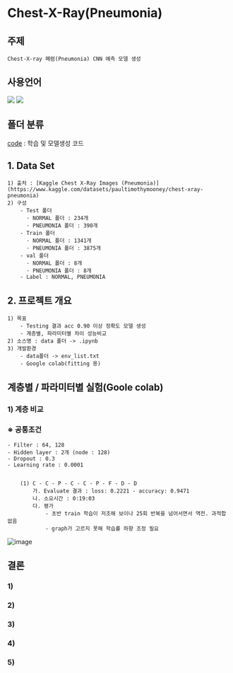 # Chest-X-Ray(Pneumonia)

## 주제 
    Chest-X-ray 폐렴(Pneumonia) CNN 예측 모델 생성

## 사용언어
<a href="https://www.python.org/" target="_blank"><img src="https://img.shields.io/badge/Python-3776AB?style=flat&logo=python&logoColor=white"/></a>
<a href="https://jupyter.org/" target="_blank"><img src="https://img.shields.io/badge/Jupyter-F37626?style=flat&logo=jupyter&logoColor=white"/></a>

## 폴더 분류
[code](https://github.com/Decoyer-71/BrainTumor/tree/master/code) : 학습 및 모델생성 코드


## 1. Data Set
    1) 출처 : [Kaggle Chest X-Ray Images (Pneumonia)](https://www.kaggle.com/datasets/paultimothymooney/chest-xray-pneumonia)
    2) 구성
        - Test 폴더 
          · NORMAL 폴더 : 234개
          · PNEUMONIA 폴더 : 390개
        - Train 폴더 
          · NORMAL 폴더 : 1341개
          · PNEUMONIA 폴더 : 3875개
        - val 폴더 
          · NORMAL 폴더 : 8개
          · PNEUMONIA 폴더 : 8개
        - Label : NORMAL, PNEUMONIA

## 2. 프로젝트 개요
    1) 목표 
        - Testing 결과 acc 0.90 이상 정확도 모델 생성
        - 계층별, 파라미터별 차이 성능비교
    2) 소스명 : data 폴더 -> .ipynb
    3) 개발환경 
        - data폴더 -> env_list.txt
        - Google colab(fitting 용)
        
## 계층별 / 파라미터별 실험(Goole colab)
### 1) 계층 비교
### ※ 공통조건
    - Filter : 64, 128
    - Hidden layer : 2개 (node : 128)
    - Dropout : 0.3
    - Learning rate : 0.0001

            
        (1) C - C - P - C - C - P - F - D - D
            가. Evaluate 결과 : loss: 0.2221 - accuracy: 0.9471
            나. 소요시간 : 0:19:03
            다. 평가 
                - 초반 train 학습이 저조해 보이나 25회 반복을 넘어서면서 역전. 과적합 없음
                - graph가 고르지 못해 학습률 하향 조정 필요
![image](https://github.com/Decoyer-71/Chest-X-Ray-Pneumonia-/assets/127948197/f90f0381-5666-418f-abe1-67fd6cf94ed6)




## 결론
### 1) 
### 2) 
### 3) 
### 4) 
### 5) 
    



  
